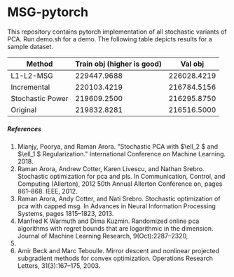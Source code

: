 # MSG-pytorch
  This repository contains pytorch implementation of all stochastic variants of PCA. Run demo.sh for a demo.
  The following table depicts results for a sample dataset. 

| Method | Train obj (higher is good) | Val obj |
| --- | --- | --- |
| L1-L2-MSG | 229447.9688 | 226028.4219 |
| Incremental | 220103.4219 | 216784.5156 |
| Stochastic Power | 219609.2500 | 216295.8750 |
| Original | 219832.8281 | 216516.5000 |

##### References
1. Mianjy, Poorya, and Raman Arora. "Stochastic PCA with $\ell_2 $ and $\ell_1 $ Regularization." International Conference on Machine Learning. 2018. 
2. Raman Arora, Andrew Cotter, Karen Livescu, and Nathan Srebro. Stochastic optimization for
pca and pls. In Communication, Control, and Computing (Allerton), 2012 50th Annual Allerton
Conference on, pages 861–868. IEEE, 2012.
3. Raman Arora, Andy Cotter, and Nati Srebro. Stochastic optimization of pca with capped msg. In
Advances in Neural Information Processing Systems, pages 1815–1823, 2013.
4. Manfred K Warmuth and Dima Kuzmin. Randomized online pca algorithms with regret bounds
that are logarithmic in the dimension. Journal of Machine Learning Research, 9(Oct):2287–2320,
2008.
5. Amir Beck and Marc Teboulle. Mirror descent and nonlinear projected subgradient methods for
convex optimization. Operations Research Letters, 31(3):167–175, 2003.
